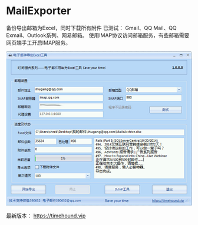 # MailExporter
备份导出邮箱为Excel，同时下载所有附件
已测试：
Gmail、QQ Mail、QQ Exmail、Outlook系列、网易邮箱。
使用IMAP协议访问邮箱服务，有些邮箱需要网页端手工开启IMAP服务。

![image]( https://github.com/ihugang/MailExporter/blob/master/MailExporter/mailexporter.jpg)

最新版本： https://timehound.vip
